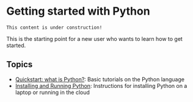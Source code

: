 # Getting started with Python

```{note}
This content is under construction!
```

This is the starting point for a new user who wants to learn how to get started.

## Topics

- [Quickstart: what is Python?](basic-python): Basic tutorials on the Python language
- [Installing and Running Python](how-to-run-python): Instructions for installing Python on a laptop or running in the cloud
